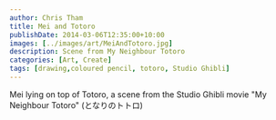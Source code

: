 ```yaml
---
author: Chris Tham
title: Mei and Totoro
publishDate: 2014-03-06T12:35:00+10:00
images: [../images/art/MeiAndTotoro.jpg]
description: Scene from My Neighbour Totoro
categories: [Art, Create]
tags: [drawing,coloured pencil, totoro, Studio Ghibli]
---
```


Mei lying on top of Totoro, a scene from the Studio Ghibli movie "My Neighbour Totoro" (となりのトトロ)

